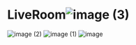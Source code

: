 # LiveRoom![image (3)](https://github.com/Jesusgozt/LiveRoom/assets/72524429/f42d71d2-9400-447f-8f2d-70179cec725d)
![image (2)](https://github.com/Jesusgozt/LiveRoom/assets/72524429/9af96fb8-37d6-4054-8e86-7d53084bdad4)
![image (1)](https://github.com/Jesusgozt/LiveRoom/assets/72524429/b4fb04da-ed1f-43c6-a712-07c37e776b8e)
![image](https://github.com/Jesusgozt/LiveRoom/assets/72524429/0622401f-44bd-468c-8d50-b1dae564e220)
